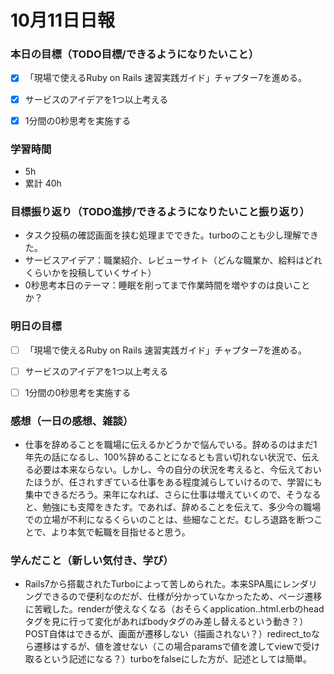 # 10月11日日報

### **本日の目標（TODO目標/できるようになりたいこと）**
* [x] 「現場で使えるRuby on Rails 速習実践ガイド」チャプター7を進める。
* [x] サービスのアイデアを1つ以上考える
* [x] 1分間の0秒思考を実施する


### **学習時間**
* 5h
* 累計 40h

### **目標振り返り（TODO進捗/できるようになりたいこと振り返り）**
* タスク投稿の確認画面を挟む処理までできた。turboのことも少し理解できた。
* サービスアイデア：職業紹介、レビューサイト（どんな職業か、給料はどれくらいかを投稿していくサイト）
* 0秒思考本日のテーマ：睡眠を削ってまで作業時間を増やすのは良いことか？

### **明日の目標**
* [ ] 「現場で使えるRuby on Rails 速習実践ガイド」チャプター7を進める。
* [ ] サービスのアイデアを1つ以上考える
* [ ] 1分間の0秒思考を実施する


### **感想（一日の感想、雑談）**
* 仕事を辞めることを職場に伝えるかどうかで悩んでいる。辞めるのはまだ1年先の話になるし、100%辞めることになるとも言い切れない状況で、伝える必要は本来ならない。しかし、今の自分の状況を考えると、今伝えておいたほうが、任されすぎている仕事をある程度減らしていけるので、学習にも集中できるだろう。来年になれば、さらに仕事は増えていくので、そうなると、勉強にも支障をきたす。であれば、辞めることを伝えて、多少今の職場での立場が不利になるくらいのことは、些細なことだ。むしろ退路を断つことで、より本気で転職を目指せると思う。

### **学んだこと（新しい気付き、学び）**
* Rails7から搭載されたTurboによって苦しめられた。本来SPA風にレンダリングできるので便利なのだが、仕様が分かっていなかったため、ページ遷移に苦戦した。renderが使えなくなる（おそらくapplication..html.erbのheadタグを見に行って変化があればbodyタグのみ差し替えるという動き？）POST自体はできるが、画面が遷移しない（描画されない？）redirect_toなら遷移はするが、値を渡せない（この場合paramsで値を渡してviewで受け取るという記述になる？）turboをfalseにした方が、記述としては簡単。